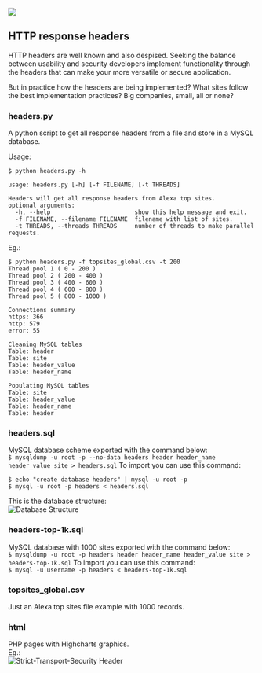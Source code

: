 <a href="https://codeclimate.com/github/amenezes/headers"><img src="https://codeclimate.com/github/amenezes/headers/badges/gpa.svg" /></a>

## HTTP response headers
HTTP headers are well known and also despised. Seeking the balance between usability and security developers implement functionality through the headers that can make your more versatile or secure application.  

But in practice how the headers are being implemented? What sites follow the best implementation practices? Big companies, small, all or none?  

### headers.py
A python script to get all response headers from a file and store in a MySQL database.  

Usage:  
```
$ python headers.py -h  

usage: headers.py [-h] [-f FILENAME] [-t THREADS]  

Headers will get all response headers from Alexa top sites.
optional arguments:
  -h, --help                        show this help message and exit.  
  -f FILENAME, --filename FILENAME  filename with list of sites.  
  -t THREADS, --threads THREADS     number of threads to make parallel requests.  
```

Eg.:  
```
$ python headers.py -f topsites_global.csv -t 200
Thread pool 1 ( 0 - 200 )
Thread pool 2 ( 200 - 400 )
Thread pool 3 ( 400 - 600 )
Thread pool 4 ( 600 - 800 )
Thread pool 5 ( 800 - 1000 )

Connections summary
https: 366
http: 579
error: 55

Cleaning MySQL tables
Table: header
Table: site
Table: header_value
Table: header_name

Populating MySQL tables
Table: site
Table: header_value
Table: header_name
Table: header
```

### headers.sql
MySQL database scheme exported with the command below:  
```$ mysqldump -u root -p --no-data headers header header_name header_value site > headers.sql```
To import you can use this command:  
```
$ echo "create database headers" | mysql -u root -p
$ mysql -u root -p headers < headers.sql
```
This is the database structure:  
![Database Structure](docs/DB_Structure.png)

### headers-top-1k.sql
MySQL database with 1000 sites exported with the command below:  
```$ mysqldump -u root -p headers header header_name header_value site > headers-top-1k.sql```
To import you can use this command:  
```$ mysql -u username -p headers < headers-top-1k.sql```

### topsites_global.csv
Just an Alexa top sites file example with 1000 records.  

### html
PHP pages with Highcharts graphics.  
Eg.:  
![Strict-Transport-Security Header](docs/strict-transport-security.png)
